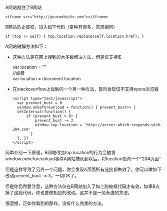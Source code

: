 A网站框住了B网站

    <iframe src="http://yourwebsite.com"></iframe>

B网站防止被框，加入如下代码（变种有很多，意思相同）

    if (top != self) { top.location.replace(self.location.href); }  

A网站破解方法如下：  

* 这种方法是在网上搜到的大多数解决方法，但是仅支持IE      

    var location = ""  
    //或者  
    var location = document.location  

* 在stackoverflow上找到的一个另一种方法，暂时发现仅不支持opera浏览器 


      <script type="text/javascript">
        var prevent_bust = 0  
        window.onbeforeunload = function() { prevent_bust++ }  
        setInterval(function() {  
            if (prevent_bust > 0) {  
                prevent_bust -= 2  
                window.top.location = 'http://server-which-responds-with-204.com' 
              }  
        }, 1)  
      </script>


简单介绍一下原理，B网站改变top.location的行为会触发window.onbeforeunload事件A网站捕获到以后，将location指向一个“204页面“


但是这样导致了另外一个问题，你会发现A页面所有链接都失效了，你可以做如下改动prevent_bust -= 3，一切OK了。

但是你仍然要注意，这种方法仅在B网站加入了如上防被框代码才有效，如果B去掉了这段代码，你也要做相应的改动。这并不是一劳永逸的方法。

很遗憾，正如你看到的那样，没有什么完美的方法。
